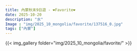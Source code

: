 ```yaml
---
title: 內蒙秋末9日遊 - ❤️Favorite❤️
date: 2025-10-20
description: "水"
Image : "img/2025_10_mongolia/favorite/137516_0.jpg"
tags: ["內蒙"]
---
```


{{< img_gallery  folder="img/2025_10_mongolia/favorite/" >}}